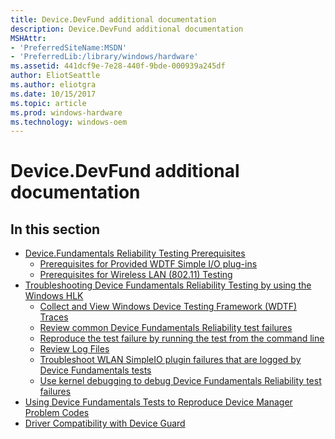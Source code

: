 ```yaml
---
title: Device.DevFund additional documentation
description: Device.DevFund additional documentation
MSHAttr:
- 'PreferredSiteName:MSDN'
- 'PreferredLib:/library/windows/hardware'
ms.assetid: 441dcf9e-7e28-440f-9bde-000939a245df
author: EliotSeattle
ms.author: eliotgra
ms.date: 10/15/2017
ms.topic: article
ms.prod: windows-hardware
ms.technology: windows-oem
---
```


# Device.DevFund additional documentation


## <span id="in_this_section"></span>In this section


-   [Device.Fundamentals Reliability Testing Prerequisites](devicefundamentals-reliability-testing-prerequisites.md)
    -   [Prerequisites for Provided WDTF Simple I/O plug-ins](https://docs.microsoft.com/en-us/windows-hardware/drivers/wdtf/provided-wdtf-simpleio-plug-ins)
    -   [Prerequisites for Wireless LAN (802.11) Testing](wireless-lan--80211--testing-prerequisites.md)
-   [Troubleshooting Device Fundamentals Reliability Testing by using the Windows HLK](troubleshooting-device-fundamentals-reliability-testing-by-using-the-windows-hck.md)
    -   [Collect and View Windows Device Testing Framework (WDTF) Traces](collect-and-view-windows-device-testing-framework--wdtf--traces.md)
    -   [Review common Device Fundamentals Reliability test failures](review-common-device-fundamentals-reliability-test-failures.md)
    -   [Reproduce the test failure by running the test from the command line](reproduce-the-test-failure-by-running-the-test-from-the-command-line.md)
    -   [Review Log Files](review-log-files-troubleshooting-device-fundamentals-reliability-tests.md)
    -   [Troubleshoot WLAN SimpleIO plugin failures that are logged by Device Fundamentals tests](troubleshoot-wlan-simpleio-plugin-failures-that-are--logged-by-device-fundamentals-tests.md)
    -   [Use kernel debugging to debug Device Fundamentals Reliability test failures](use-kernel-debugging-to-debug-device-fundamentals-reliability-test-failures.md)
-   [Using Device Fundamentals Tests to Reproduce Device Manager Problem Codes](using-device-fundamentals-tests-to-reproduce-device-manager-problem-codes.md)
-   [Driver Compatibility with Device Guard](driver-compatibility-with-device-guard.md)

 

 






